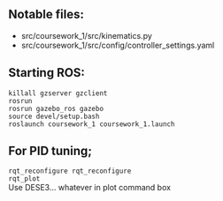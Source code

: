 ## Notable files:
<ul>
  <li>src/coursework_1/src/kinematics.py</li>
  <li>src/coursework_1/src/config/controller_settings.yaml</li>
</ul>

## Starting ROS:
`killall gzserver gzclient` <br>
`rosrun`<br>
`rosrun gazebo_ros gazebo`<br>
`source devel/setup.bash`<br>
`roslaunch coursework_1 coursework_1.launch`<br>

## For PID tuning;
`rqt_reconfigure rqt_reconfigure`<br>
`rqt_plot`<br>
Use DESE3... whatever in plot command box
